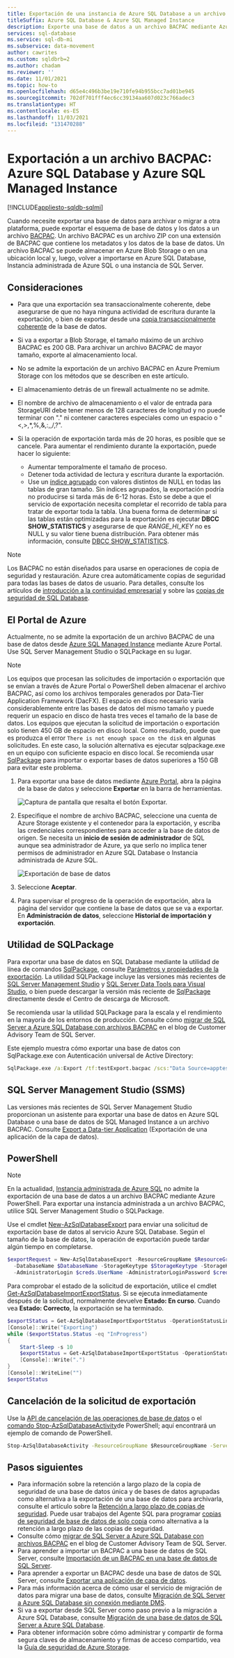```yaml
---
title: Exportación de una instancia de Azure SQL Database a un archivo BACPAC (Azure Portal)
titleSuffix: Azure SQL Database & Azure SQL Managed Instance
description: Exporte una base de datos a un archivo BACPAC mediante Azure Portal.
services: sql-database
ms.service: sql-db-mi
ms.subservice: data-movement
author: cawrites
ms.custom: sqldbrb=2
ms.author: chadam
ms.reviewer: ''
ms.date: 11/01/2021
ms.topic: how-to
ms.openlocfilehash: d65e4c496b3be19e710fe94b955bcc7ad01be945
ms.sourcegitcommit: 702df701fff4ec6cc39134aa607d023c766adec3
ms.translationtype: HT
ms.contentlocale: es-ES
ms.lasthandoff: 11/03/2021
ms.locfileid: "131470288"
---
```

# <a name="export-to-a-bacpac-file---azure-sql-database-and-azure-sql-managed-instance"></a>Exportación a un archivo BACPAC: Azure SQL Database y Azure SQL Managed Instance

[!INCLUDE[appliesto-sqldb-sqlmi](../includes/appliesto-sqldb-sqlmi.md)]

Cuando necesite exportar una base de datos para archivar o migrar a otra plataforma, puede exportar el esquema de base de datos y los datos a un archivo [BACPAC](/sql/relational-databases/data-tier-applications/data-tier-applications#Anchor_4). Un archivo BACPAC es un archivo ZIP con una extensión de BACPAC que contiene los metadatos y los datos de la base de datos. Un archivo BACPAC se puede almacenar en Azure Blob Storage o en una ubicación local y, luego, volver a importarse en Azure SQL Database, Instancia administrada de Azure SQL o una instancia de SQL Server.

## <a name="considerations"></a>Consideraciones

- Para que una exportación sea transaccionalmente coherente, debe asegurarse de que no haya ninguna actividad de escritura durante la exportación, o bien de exportar desde una [copia transaccionalmente coherente](database-copy.md) de la base de datos.
- Si va a exportar a Blob Storage, el tamaño máximo de un archivo BACPAC es 200 GB. Para archivar un archivo BACPAC de mayor tamaño, exporte al almacenamiento local.
- No se admite la exportación de un archivo BACPAC en Azure Premium Storage con los métodos que se describen en este artículo.
- El almacenamiento detrás de un firewall actualmente no se admite.
- El nombre de archivo de almacenamiento o el valor de entrada para StorageURI debe tener menos de 128 caracteres de longitud y no puede terminar con "." ni contener caracteres especiales como un espacio o "<,>,*,%,&,:,\,/,?". 
- Si la operación de exportación tarda más de 20 horas, es posible que se cancele. Para aumentar el rendimiento durante la exportación, puede hacer lo siguiente:

  - Aumentar temporalmente el tamaño de proceso.
  - Detener toda actividad de lectura y escritura durante la exportación.
  - Use un [índice agrupado](/sql/relational-databases/indexes/clustered-and-nonclustered-indexes-described) con valores distintos de NULL en todas las tablas de gran tamaño. Sin índices agrupados, la exportación podría no producirse si tarda más de 6-12 horas. Esto se debe a que el servicio de exportación necesita completar el recorrido de tabla para tratar de exportar toda la tabla. Una buena forma de determinar si las tablas están optimizadas para la exportación es ejecutar **DBCC SHOW_STATISTICS** y asegurarse de que *RANGE_HI_KEY* no es NULL y su valor tiene buena distribución. Para obtener más información, consulte [DBCC SHOW_STATISTICS](/sql/t-sql/database-console-commands/dbcc-show-statistics-transact-sql).

> [!NOTE]
> Los BACPAC no están diseñados para usarse en operaciones de copia de seguridad y restauración. Azure crea automáticamente copias de seguridad para todas las bases de datos de usuario. Para detalles, consulte los artículos de [introducción a la continuidad empresarial](business-continuity-high-availability-disaster-recover-hadr-overview.md) y sobre las [copias de seguridad de SQL Database](automated-backups-overview.md).

## <a name="the-azure-portal"></a>El Portal de Azure

Actualmente, no se admite la exportación de un archivo BACPAC de una base de datos desde [Azure SQL Managed Instance](../managed-instance/sql-managed-instance-paas-overview.md) mediante Azure Portal. Use SQL Server Management Studio o SQLPackage en su lugar.

> [!NOTE]
> Los equipos que procesan las solicitudes de importación o exportación que se envían a través de Azure Portal o PowerShell deben almacenar el archivo BACPAC, así como los archivos temporales generados por Data-Tier Application Framework (DacFX). El espacio en disco necesario varía considerablemente entre las bases de datos del mismo tamaño y puede requerir un espacio en disco de hasta tres veces el tamaño de la base de datos. Los equipos que ejecutan la solicitud de importación o exportación solo tienen 450 GB de espacio en disco local. Como resultado, puede que es produzca el error `There is not enough space on the disk` en algunas solicitudes. En este caso, la solución alternativa es ejecutar sqlpackage.exe en un equipo con suficiente espacio en disco local. Se recomienda usar [SqlPackage](#sqlpackage-utility) para importar o exportar bases de datos superiores a 150 GB para evitar este problema.

1. Para exportar una base de datos mediante [Azure Portal](https://portal.azure.com), abra la página de la base de datos y seleccione **Exportar** en la barra de herramientas.

   ![Captura de pantalla que resalta el botón Exportar.](./media/database-export/database-export1.png)

2. Especifique el nombre de archivo BACPAC, seleccione una cuenta de Azure Storage existente y el contenedor para la exportación, y escriba las credenciales correspondientes para acceder a la base de datos de origen. Se necesita un **inicio de sesión de administrador** de SQL aunque sea administrador de Azure, ya que serlo no implica tener permisos de administrador en Azure SQL Database o Instancia administrada de Azure SQL.

    ![Exportación de base de datos](./media/database-export/database-export2.png)

3. Seleccione **Aceptar**.

4. Para supervisar el progreso de la operación de exportación, abra la página del servidor que contiene la base de datos que se va a exportar. En **Administración de datos**, seleccione **Historial de importación y exportación**.

## <a name="sqlpackage-utility"></a>Utilidad de SQLPackage

Para exportar una base de datos en SQL Database mediante la utilidad de línea de comandos [SqlPackage](/sql/tools/sqlpackage), consulte [Parámetros y propiedades de la exportación](/sql/tools/sqlpackage#export-parameters-and-properties). La utilidad SQLPackage incluye las versiones más recientes de [SQL Server Management Studio](/sql/ssms/download-sql-server-management-studio-ssms) y [SQL Server Data Tools para Visual Studio](/sql/ssdt/download-sql-server-data-tools-ssdt), o bien puede descargar la versión más reciente de [SqlPackage](/sql/tools/sqlpackage/sqlpackage-download) directamente desde el Centro de descarga de Microsoft.

Se recomienda usar la utilidad SQLPackage para la escala y el rendimiento en la mayoría de los entornos de producción. Consulte cómo [migrar de SQL Server a Azure SQL Database con archivos BACPAC](/archive/blogs/sqlcat/migrating-from-sql-server-to-azure-sql-database-using-bacpac-files) en el blog de Customer Advisory Team de SQL Server.

Este ejemplo muestra cómo exportar una base de datos con SqlPackage.exe con Autenticación universal de Active Directory:

```cmd
SqlPackage.exe /a:Export /tf:testExport.bacpac /scs:"Data Source=apptestserver.database.windows.net;Initial Catalog=MyDB;" /ua:True /tid:"apptest.onmicrosoft.com"
```

## <a name="sql-server-management-studio-ssms"></a>SQL Server Management Studio (SSMS)

Las versiones más recientes de SQL Server Management Studio proporcionan un asistente para exportar una base de datos en Azure SQL Database o una base de datos de SQL Managed Instance a un archivo BACPAC. Consulte [Export a Data-tier Application](/sql/relational-databases/data-tier-applications/export-a-data-tier-application) (Exportación de una aplicación de la capa de datos).

## <a name="powershell"></a>PowerShell

> [!NOTE]
> En la actualidad, [Instancia administrada de Azure SQL](../managed-instance/sql-managed-instance-paas-overview.md) no admite la exportación de una base de datos a un archivo BACPAC mediante Azure PowerShell. Para exportar una instancia administrada a un archivo BACPAC, utilice SQL Server Management Studio o SQLPackage.

Use el cmdlet [New-AzSqlDatabaseExport](/powershell/module/az.sql/new-azsqldatabaseexport) para enviar una solicitud de exportación base de datos al servicio Azure SQL Database. Según el tamaño de la base de datos, la operación de exportación puede tardar algún tiempo en completarse.

```powershell
$exportRequest = New-AzSqlDatabaseExport -ResourceGroupName $ResourceGroupName -ServerName $ServerName `
  -DatabaseName $DatabaseName -StorageKeytype $StorageKeytype -StorageKey $StorageKey -StorageUri $BacpacUri `
  -AdministratorLogin $creds.UserName -AdministratorLoginPassword $creds.Password
```

Para comprobar el estado de la solicitud de exportación, utilice el cmdlet [Get-AzSqlDatabaseImportExportStatus](/powershell/module/az.sql/get-azsqldatabaseimportexportstatus). Si se ejecuta inmediatamente después de la solicitud, normalmente devuelve **Estado: En curso**. Cuando vea **Estado: Correcto**, la exportación se ha terminado.

```powershell
$exportStatus = Get-AzSqlDatabaseImportExportStatus -OperationStatusLink $exportRequest.OperationStatusLink
[Console]::Write("Exporting")
while ($exportStatus.Status -eq "InProgress")
{
    Start-Sleep -s 10
    $exportStatus = Get-AzSqlDatabaseImportExportStatus -OperationStatusLink $exportRequest.OperationStatusLink
    [Console]::Write(".")
}
[Console]::WriteLine("")
$exportStatus
```
## <a name="cancel-the-export-request"></a>Cancelación de la solicitud de exportación

Use la [API de cancelación de las operaciones de base de datos](/rest/api/sql/databaseoperations/cancel) o el [comando Stop-AzSqlDatabaseActivity](/powershell/module/az.sql/Stop-AzSqlDatabaseActivity)de PowerShell; aquí encontrará un ejemplo de comando de PowerShell.

```cmd
Stop-AzSqlDatabaseActivity -ResourceGroupName $ResourceGroupName -ServerName $ServerName -DatabaseName $DatabaseName -OperationId $Operation.OperationId
```

## <a name="next-steps"></a>Pasos siguientes

- Para información sobre la retención a largo plazo de la copia de seguridad de una base de datos única y de bases de datos agrupadas como alternativa a la exportación de una base de datos para archivarla, consulte el artículo sobre la [Retención a largo plazo de copias de seguridad](long-term-retention-overview.md). Puede usar trabajos del Agente SQL para programar [copias de seguridad de base de datos de solo copia](/sql/relational-databases/backup-restore/copy-only-backups-sql-server) como alternativa a la retención a largo plazo de las copias de seguridad.
- Consulte cómo [migrar de SQL Server a Azure SQL Database con archivos BACPAC](/archive/blogs/sqlcat/migrating-from-sql-server-to-azure-sql-database-using-bacpac-files) en el blog de Customer Advisory Team de SQL Server.
- Para aprender a importar un BACPAC a una base de datos de SQL Server, consulte [Importación de un BACPAC en una base de datos de SQL Server](/sql/relational-databases/data-tier-applications/import-a-bacpac-file-to-create-a-new-user-database).
- Para aprender a exportar un BACPAC desde una base de datos de SQL Server, consulte [Exportar una aplicación de capa de datos](/sql/relational-databases/data-tier-applications/export-a-data-tier-application).
- Para más información acerca de cómo usar el servicio de migración de datos para migrar una base de datos, consulte [Migración de SQL Server a Azure SQL Database sin conexión mediante DMS](../../dms/tutorial-sql-server-to-azure-sql.md).
- Si va a exportar desde SQL Server como paso previo a la migración a Azure SQL Database, consulte [Migración de una base de datos de SQL Server a Azure SQL Database](migrate-to-database-from-sql-server.md).
- Para obtener información sobre cómo administrar y compartir de forma segura claves de almacenamiento y firmas de acceso compartido, vea la [Guía de seguridad de Azure Storage](../../storage/blobs/security-recommendations.md).
